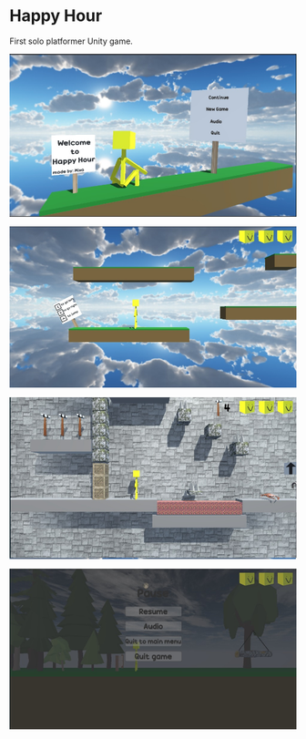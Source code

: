 # Happy Hour
 First solo platformer Unity game.
 
![Gameplay1](pictures/1.jpg)

![Gameplay2](pictures/2.jpg)

![Gameplay3](pictures/3.jpg)

![Gameplay4](pictures/4.jpg)
